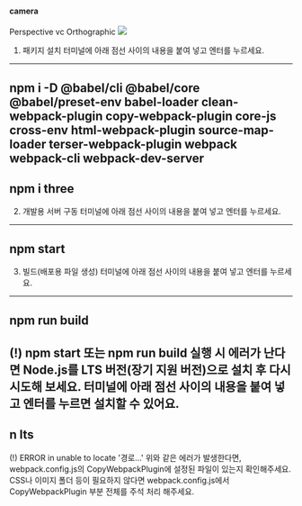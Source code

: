

#### camera
Perspective vc Orthographic
<img src="/src/image/camera.jpg">




1. 패키지 설치
터미널에 아래 점선 사이의 내용을 붙여 넣고 엔터를 누르세요.
----------
npm i -D @babel/cli @babel/core @babel/preset-env babel-loader clean-webpack-plugin copy-webpack-plugin core-js cross-env html-webpack-plugin source-map-loader terser-webpack-plugin webpack webpack-cli webpack-dev-server
----------
npm i three
----------

2. 개발용 서버 구동
터미널에 아래 점선 사이의 내용을 붙여 넣고 엔터를 누르세요.
----------
npm start
----------

3. 빌드(배포용 파일 생성)
터미널에 아래 점선 사이의 내용을 붙여 넣고 엔터를 누르세요.
----------
npm run build
----------

(!)
npm start 또는 npm run build 실행 시 에러가 난다면 Node.js를 LTS 버전(장기 지원 버전)으로 설치 후 다시 시도해 보세요.
터미널에 아래 점선 사이의 내용을 붙여 넣고 엔터를 누르면 설치할 수 있어요.
----------
n lts
----------

(!)
ERROR in unable to locate '경로...'
위와 같은 에러가 발생한다면, webpack.config.js의 CopyWebpackPlugin에 설정된 파일이 있는지 확인해주세요.
CSS나 이미지 폴더 등이 필요하지 않다면 webpack.config.js에서 CopyWebpackPlugin 부분 전체를 주석 처리 해주세요.
